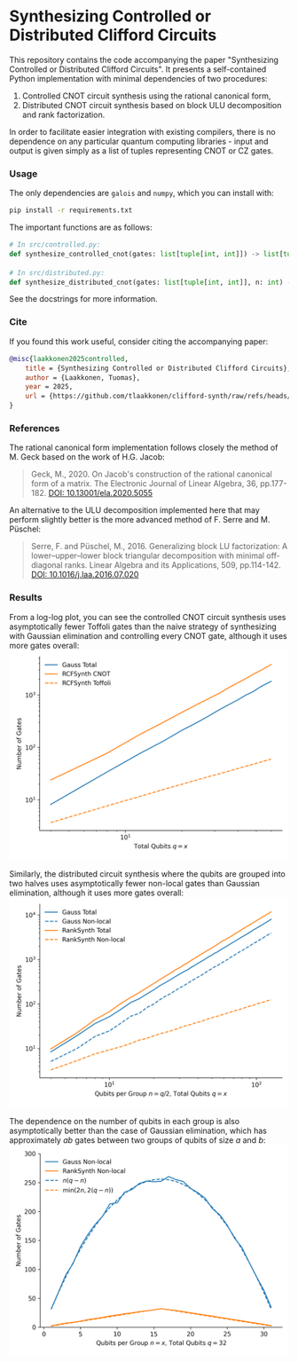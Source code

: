 # Synthesizing Controlled or Distributed Clifford Circuits

This repository contains the code accompanying the paper "Synthesizing Controlled or Distributed Clifford Circuits". It presents a self-contained Python implementation with minimal dependencies of two procedures:
1. Controlled CNOT circuit synthesis using the rational canonical form,
2. Distributed CNOT circuit synthesis based on block ULU decomposition and rank factorization. 

In order to facilitate easier integration with existing compilers, there is no dependence on any particular quantum computing libraries - input and output is given simply as a list of tuples representing CNOT or CZ gates. 

### Usage

The only dependencies are `galois` and `numpy`, which you can install with:
```bash
pip install -r requirements.txt
```

The important functions are as follows:
```python
# In src/controlled.py:
def synthesize_controlled_cnot(gates: list[tuple[int, int]]) -> list[tuple[int, int] | tuple[int, int, int]]: ...

# In src/distributed.py:
def synthesize_distributed_cnot(gates: list[tuple[int, int]], n: int) -> list[tuple[int, int]]: ...
```
See the docstrings for more information.

### Cite

If you found this work useful, consider citing the accompanying paper:
```bibtex
@misc{laakkonen2025controlled,
    title = {Synthesizing Controlled or Distributed Clifford Circuits},
    author = {Laakkonen, Tuomas},
    year = 2025,
    url = {https://github.com/tlaakkonen/clifford-synth/raw/refs/heads/main/paper.pdf}
}
```

### References

The rational canonical form implementation follows closely the method of M. Geck based on the work of H.G. Jacob:
> Geck, M., 2020. On Jacob's construction of the rational canonical form of a matrix. The Electronic Journal of Linear Algebra, 36, pp.177-182. [DOI: 10.13001/ela.2020.5055](https://doi.org/10.13001/ela.2020.5055)

An alternative to the ULU decomposition implemented here that may perform slightly better is the more advanced method of F. Serre and M. Püschel:
> Serre, F. and Püschel, M., 2016. Generalizing block LU factorization: A lower–upper–lower block triangular decomposition with minimal off-diagonal ranks. Linear Algebra and its Applications, 509, pp.114-142. [DOI: 10.1016/j.laa.2016.07.020](https://doi.org/10.1016/j.laa.2016.07.020)

### Results

From a log-log plot, you can see the controlled CNOT circuit synthesis uses asymptotically fewer Toffoli gates than the naive strategy of synthesizing with Gaussian elimination and controlling every CNOT gate, although it uses more gates overall:
![](tests/plots/controlled_loglog_comparison.png)

Similarly, the distributed circuit synthesis where the qubits are grouped into two halves uses asymptotically fewer non-local gates than Gaussian elimination, although it uses more gates overall:
![](tests/plots/distributed_loglog_comparison.png)

The dependence on the number of qubits in each group is also asymptotically better than the case of Gaussian elimination, which has approximately $ab$ gates between two groups of qubits of size $a$ and $b$:
![](tests/plots/distributed_split_comparison.png)


